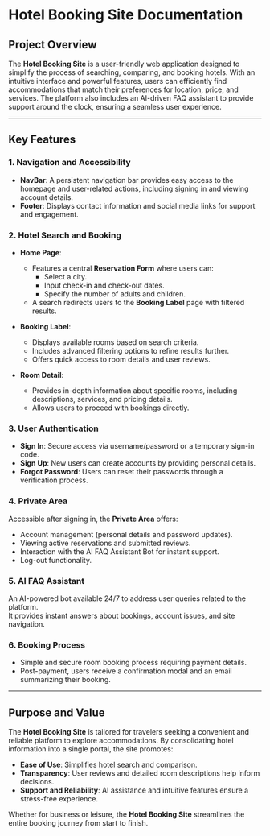 # Hotel Booking Site Documentation

## Project Overview

The **Hotel Booking Site** is a user-friendly web application designed to simplify the process of searching, comparing, and booking hotels. With an intuitive interface and powerful features, users can efficiently find accommodations that match their preferences for location, price, and services. The platform also includes an AI-driven FAQ assistant to provide support around the clock, ensuring a seamless user experience.

---

## Key Features

### 1. **Navigation and Accessibility**
- **NavBar**: A persistent navigation bar provides easy access to the homepage and user-related actions, including signing in and viewing account details.  
- **Footer**: Displays contact information and social media links for support and engagement.

### 2. **Hotel Search and Booking**
- **Home Page**:  
  - Features a central **Reservation Form** where users can:
    - Select a city.
    - Input check-in and check-out dates.
    - Specify the number of adults and children.  
  - A search redirects users to the **Booking Label** page with filtered results.

- **Booking Label**:  
  - Displays available rooms based on search criteria.  
  - Includes advanced filtering options to refine results further.  
  - Offers quick access to room details and user reviews.

- **Room Detail**:  
  - Provides in-depth information about specific rooms, including descriptions, services, and pricing details.  
  - Allows users to proceed with bookings directly.

### 3. **User Authentication**
- **Sign In**: Secure access via username/password or a temporary sign-in code.  
- **Sign Up**: New users can create accounts by providing personal details.  
- **Forgot Password**: Users can reset their passwords through a verification process.

### 4. **Private Area**
Accessible after signing in, the **Private Area** offers:  
- Account management (personal details and password updates).  
- Viewing active reservations and submitted reviews.  
- Interaction with the AI FAQ Assistant Bot for instant support.  
- Log-out functionality.

### 5. **AI FAQ Assistant**
An AI-powered bot available 24/7 to address user queries related to the platform.  
It provides instant answers about bookings, account issues, and site navigation.

### 6. **Booking Process**
- Simple and secure room booking process requiring payment details.  
- Post-payment, users receive a confirmation modal and an email summarizing their booking.

---

## Purpose and Value
The **Hotel Booking Site** is tailored for travelers seeking a convenient and reliable platform to explore accommodations. By consolidating hotel information into a single portal, the site promotes:  
- **Ease of Use**: Simplifies hotel search and comparison.  
- **Transparency**: User reviews and detailed room descriptions help inform decisions.  
- **Support and Reliability**: AI assistance and intuitive features ensure a stress-free experience.  

Whether for business or leisure, the **Hotel Booking Site** streamlines the entire booking journey from start to finish.
